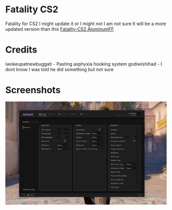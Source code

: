 # Fatality CS2
 Fatality for CS2 
 I might update it or I might not I am not sure
 It will be a more updated version than this
 [Fatality-CS2 AluminumFF](https://github.com/AluminumFF/Fatality-Framework)

 # Credits
 iwokeupatnewbuggati - Pasting asphyxia hooking system
 godiwishihad - I dont know I was told he did something but not sure
 
# Screenshots
![](/framework.png)
